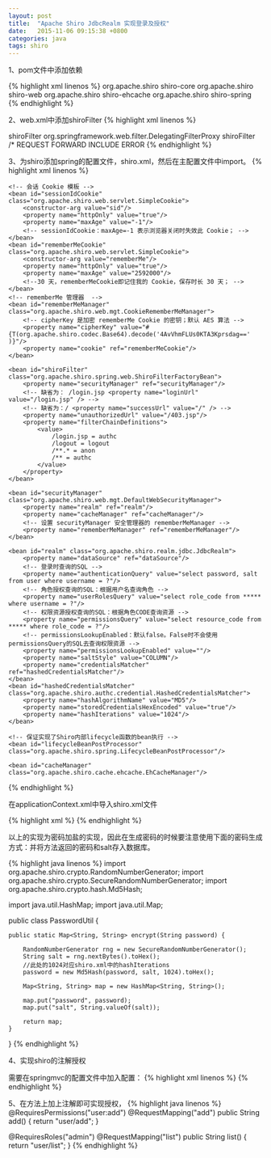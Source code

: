 ```yaml
---
layout: post
title:  "Apache Shiro JdbcRealm 实现登录及授权"
date:   2015-11-06 09:15:38 +0800
categories: java
tags: shiro
---
```

1、pom文件中添加依赖

{% highlight xml linenos %}
<dependency>
	<groupId>org.apache.shiro</groupId>
	<artifactId>shiro-core</artifactId>
</dependency>
<dependency>
	<groupId>org.apache.shiro</groupId>
	<artifactId>shiro-web</artifactId>
</dependency>
<dependency>
	<groupId>org.apache.shiro</groupId>
	<artifactId>shiro-ehcache</artifactId>
</dependency>
<dependency>
	<groupId>org.apache.shiro</groupId>
	<artifactId>shiro-spring</artifactId>
</dependency>
{% endhighlight %}

2、web.xml中添加shiroFilter
{% highlight xml linenos %}
<!-- Shiro Filter -->
<filter>
    <filter-name>shiroFilter</filter-name>
    <filter-class>org.springframework.web.filter.DelegatingFilterProxy</filter-class>
</filter>
<filter-mapping>
    <filter-name>shiroFilter</filter-name>
    <url-pattern>/*</url-pattern>
    <dispatcher>REQUEST</dispatcher>
    <dispatcher>FORWARD</dispatcher>
    <dispatcher>INCLUDE</dispatcher>
    <dispatcher>ERROR</dispatcher>
</filter-mapping>
{% endhighlight %}

3、为shiro添加spring的配置文件，shiro.xml，然后在主配置文件中import。
{% highlight xml linenos %}
<?xml version="1.0" encoding="UTF-8"?>
<beans xmlns="http://www.springframework.org/schema/beans"
       xmlns:xsi="http://www.w3.org/2001/XMLSchema-instance"
       xsi:schemaLocation="
            http://www.springframework.org/schema/beans
            http://www.springframework.org/schema/beans/spring-beans.xsd">

    <!-- 会话 Cookie 模板 -->
    <bean id="sessionIdCookie" class="org.apache.shiro.web.servlet.SimpleCookie">
        <constructor-arg value="sid"/>
        <property name="httpOnly" value="true"/>
        <property name="maxAge" value="-1"/>
        <!-- sessionIdCookie：maxAge=-1 表示浏览器关闭时失效此 Cookie； -->
    </bean>
    <bean id="rememberMeCookie" class="org.apache.shiro.web.servlet.SimpleCookie">
        <constructor-arg value="rememberMe"/>
        <property name="httpOnly" value="true"/>
        <property name="maxAge" value="2592000"/>
        <!--30 天，rememberMeCookie即记住我的 Cookie，保存时长 30 天； -->
    </bean>
    <!-- rememberMe 管理器  -->
    <bean id="rememberMeManager" class="org.apache.shiro.web.mgt.CookieRememberMeManager">
        <!-- cipherKey 是加密 rememberMe Cookie 的密钥；默认 AES 算法 -->
        <property name="cipherKey" value="#{T(org.apache.shiro.codec.Base64).decode('4AvVhmFLUs0KTA3Kprsdag==' )}"/>
        <property name="cookie" ref="rememberMeCookie"/>
    </bean>

    <bean id="shiroFilter" class="org.apache.shiro.spring.web.ShiroFilterFactoryBean">
        <property name="securityManager" ref="securityManager"/>
        <!-- 缺省为： /login.jsp <property name="loginUrl" value="/login.jsp" /> -->
        <!-- 缺省为：/ <property name="successUrl" value="/" /> -->
        <property name="unauthorizedUrl" value="/403.jsp"/>
        <property name="filterChainDefinitions">
            <value>
                /login.jsp = authc
                /logout = logout
                /**.* = anon
                /** = authc
            </value>
        </property>
    </bean>

    <bean id="securityManager" class="org.apache.shiro.web.mgt.DefaultWebSecurityManager">
        <property name="realm" ref="realm"/>
        <property name="cacheManager" ref="cacheManager"/>
        <!-- 设置 securityManager 安全管理器的 rememberMeManager -->
        <property name="rememberMeManager" ref="rememberMeManager"/>
    </bean>

    <bean id="realm" class="org.apache.shiro.realm.jdbc.JdbcRealm">
        <property name="dataSource" ref="dataSource"/>
        <!-- 登录时查询的SQL -->
        <property name="authenticationQuery" value="select password, salt from user where username = ?"/>
        <!-- 角色授权查询的SQL：根据用户名查询角色 -->
        <property name="userRolesQuery" value="select role_code from ***** where username = ?"/>
        <!-- 权限资源授权查询的SQL：根据角色CODE查询资源 -->
        <property name="permissionsQuery" value="select resource_code from ***** where role_code = ?"/>
        <!-- permissionsLookupEnabled：默认false。False时不会使用permissionsQuery的SQL去查询权限资源 -->
        <property name="permissionsLookupEnabled" value=""/>
        <property name="saltStyle" value="COLUMN"/>
        <property name="credentialsMatcher" ref="hashedCredentialsMatcher"/>
    </bean>
    <bean id="hashedCredentialsMatcher" class="org.apache.shiro.authc.credential.HashedCredentialsMatcher">
        <property name="hashAlgorithmName" value="MD5"/>
        <property name="storedCredentialsHexEncoded" value="true"/>
        <property name="hashIterations" value="1024"/>
    </bean>

    <!-- 保证实现了Shiro内部lifecycle函数的bean执行 -->
    <bean id="lifecycleBeanPostProcessor" class="org.apache.shiro.spring.LifecycleBeanPostProcessor"/>

    <bean id="cacheManager" class="org.apache.shiro.cache.ehcache.EhCacheManager"/>

</beans>
{% endhighlight %}

在applicationContext.xml中导入shiro.xml文件

{% highlight xml %}
<import resource="classpath:shiro/shiro.xml" />
{% endhighlight %}

以上的实现为密码加盐的实现，因此在生成密码的时候要注意使用下面的密码生成方式：并将方法返回的密码和salt存入数据库。

{% highlight java linenos %}
import org.apache.shiro.crypto.RandomNumberGenerator;
import org.apache.shiro.crypto.SecureRandomNumberGenerator;
import org.apache.shiro.crypto.hash.Md5Hash;

import java.util.HashMap;
import java.util.Map;

public class PasswordUtil {

    public static Map<String, String> encrypt(String password) {

        RandomNumberGenerator rng = new SecureRandomNumberGenerator();
        String salt = rng.nextBytes().toHex();
        //此处的1024对应shiro.xml中的hashIterations
        password = new Md5Hash(password, salt, 1024).toHex();

        Map<String, String> map = new HashMap<String, String>();

        map.put("password", password);
        map.put("salt", String.valueOf(salt));

        return map;
    }

}
{% endhighlight %}

4、实现shiro的注解授权

需要在springmvc的配置文件中加入配置：
{% highlight xml linenos %}
<bean class="org.springframework.aop.framework.autoproxy.DefaultAdvisorAutoProxyCreator" depends-on="lifecycleBeanPostProcessor"/>
<bean class="org.apache.shiro.spring.security.interceptor.AuthorizationAttributeSourceAdvisor">
	<property name="securityManager" ref="securityManager"/>
</bean>
{% endhighlight %}

5、在方法上加上注解即可实现授权，
{% highlight java linenos %}
@RequiresPermissions("user:add")
@RequestMapping("add")
public String add() {
    return "user/add";
}

@RequiresRoles("admin")
@RequestMapping("list")
public String list() {
    return "user/list";
}
{% endhighlight %}